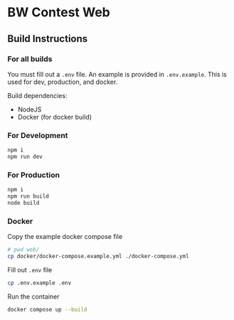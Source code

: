 # BW Contest Web

## Build Instructions

### For all builds

You must fill out a `.env` file. An example is provided in `.env.example`. This is used for dev, production, and docker.

Build dependencies:

- NodeJS
- Docker (for docker build)

### For Development

```bash
npm i
npm run dev
```

### For Production

```bash
npm i
npm run build
node build
```

### Docker

Copy the example docker compose file

```bash
# pwd web/
cp docker/docker-compose.example.yml ./docker-compose.yml
```

Fill out `.env` file

```bash
cp .env.example .env
```

Run the container

```bash
docker compose up --build
```
